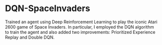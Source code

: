 # DQN-SpaceInvaders
Trained an agent using Deep Reinforcement Learning to play the iconic Atari 2600 game of Space Invaders. In particular, I employed the DQN algorithm to train the agent and also added two improvements: Prioritized Experience Replay and Double DQN.
